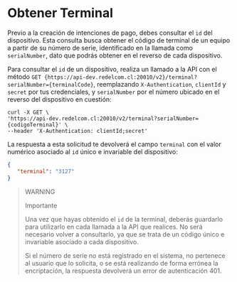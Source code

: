 # Obtener Terminal

Previo a la creación de intenciones de pago, debes consultar el `id` del dispositivo. Esta consulta busca obtener el código de terminal de un equipo a partir de su número de serie,  identificado en la llamada como `serialNumber`, dato que podrás obtener en el  reverso de cada dispositivo.

Para consultar el `id` de un dispositivo, realiza un llamado a la API con el método `GET {https://api-dev.redelcom.cl:20010/v2}/terminal?serialNumber={terminalCode}`, reemplazando `X-Authentication`, `clientId` y `secret` por tus credenciales, y `serialNumber` por el número ubicado en el reverso del dispositivo en cuestión:


```curl
curl -X GET \
'https://api-dev.redelcom.cl:20010/v2/terminal?serialNumber={codigoTerminal}' \
--header 'X-Authentication: clientId;secret'

```


La respuesta a esta solicitud te devolverá el campo `terminal` con el valor numérico asociado al `id` único e invariable del dispositivo: 


```json
{
   "terminal": "3127"
}

```


> WARNING 
> 
> Importante 
>
> Una vez que hayas obtenido el `id` de la terminal, deberás guardarlo para  utilizarlo en cada llamada a la API que realices. No será necesario volver a consultarlo, ya que se trata de un código único e invariable asociado a cada dispositivo.
>
> Si el número de serie no está registrado en el sistema, no pertenece al usuario que lo solicita, o se está realizando de forma errónea la encriptación, la respuesta devolverá un error de autenticación 401.

